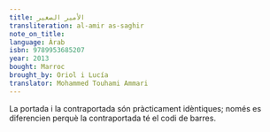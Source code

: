 ```yaml
---
title: الأمير الصغير
transliteration: al-amir as-saghir
note_on_title:
language: Àrab
isbn: 9789953685207
year: 2013
bought: Marroc
brought_by: Oriol i Lucía
translator: Mohammed Touhami Ammari
---
```


La portada i la contraportada són pràcticament idèntiques; només es diferencien perquè la contraportada té el codi de barres.
